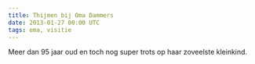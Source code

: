 ```yaml
---
title: Thijmen bij Oma Dammers
date: 2013-01-27 00:00 UTC
tags: oma, visitie
---
```

Meer dan 95 jaar oud en toch nog super trots op haar zoveelste kleinkind. 

